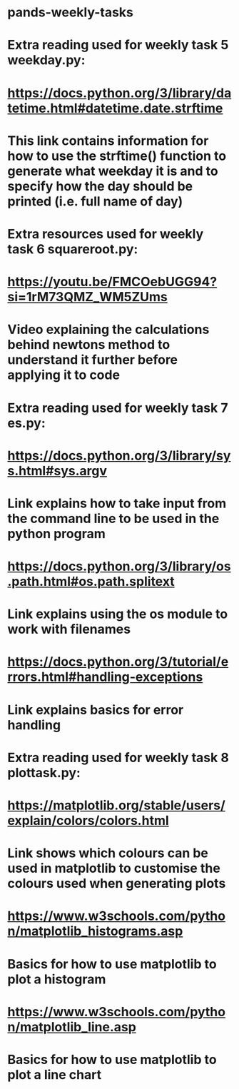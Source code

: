 # pands-weekly-tasks

# Extra reading used for weekly task 5 weekday.py:
# https://docs.python.org/3/library/datetime.html#datetime.date.strftime
#   This link contains information for how to use the strftime() function to generate what weekday it is and to specify how the day should be printed (i.e. full name of day)

# Extra resources used for weekly task 6 squareroot.py:
# https://youtu.be/FMCOebUGG94?si=1rM73QMZ_WM5ZUms 
#   Video explaining the calculations behind newtons method to understand it further before applying it to code   

# Extra reading used for weekly task 7 es.py:
# https://docs.python.org/3/library/sys.html#sys.argv
#   Link explains how to take input from the command line to be used in the python program
# https://docs.python.org/3/library/os.path.html#os.path.splitext
#   Link explains using the os module to work with filenames
# https://docs.python.org/3/tutorial/errors.html#handling-exceptions
#   Link explains basics for error handling

# Extra reading used for weekly task 8 plottask.py:
# https://matplotlib.org/stable/users/explain/colors/colors.html
#   Link shows which colours can be used in matplotlib to customise the colours used when generating plots
# https://www.w3schools.com/python/matplotlib_histograms.asp
#   Basics for how to use matplotlib to plot a histogram
# https://www.w3schools.com/python/matplotlib_line.asp
#   Basics for how to use matplotlib to plot a line chart
